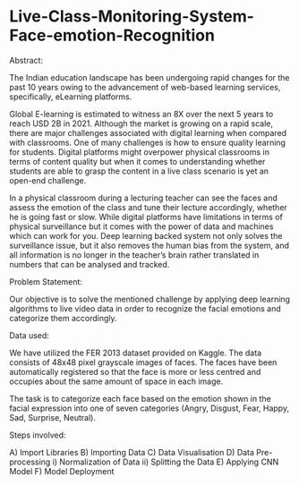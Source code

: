 # Live-Class-Monitoring-System-Face-emotion-Recognition
Abstract:

The Indian education landscape has been undergoing rapid changes for the past 10 years owing to the advancement of web-based learning services, specifically, eLearning platforms.

Global E-learning is estimated to witness an 8X over the next 5 years to reach USD 2B in 2021. Although the market is growing on a rapid scale, there are major challenges associated with digital learning when compared with classrooms. One of many challenges is how to ensure quality learning for students. Digital platforms might overpower physical classrooms in terms of content quality but when it comes to understanding whether students are able to grasp the content in a live class scenario is yet an open-end challenge.

In a physical classroom during a lecturing teacher can see the faces and assess the emotion of the class and tune their lecture accordingly, whether he is going fast or slow. While digital platforms have limitations in terms of physical surveillance but it comes with the power of data and machines which can work for you. Deep learning backed system not only solves the surveillance issue, but it also removes the human bias from the system, and all information is no longer in the teacher’s brain rather translated in numbers that can be analysed and tracked.

Problem Statement:

Our objective is to solve the mentioned challenge by applying deep learning algorithms to live video data in order to recognize the facial emotions and categorize them accordingly.

Data used:

We have utilized the FER 2013 dataset provided on Kaggle. The data consists of 48x48 pixel grayscale images of faces. The faces have been automatically registered so that the face is more or less centred and occupies about the same amount of space in each image.

The task is to categorize each face based on the emotion shown in the facial expression into one of seven categories (Angry, Disgust, Fear, Happy, Sad, Surprise, Neutral).


Steps involved:

A) Import Libraries
B) Importing Data
C) Data Visualisation
D) Data Pre-processing 
i) Normalization of Data
ii) Splitting the Data
E) Applying CNN Model
F) Model Deployment
